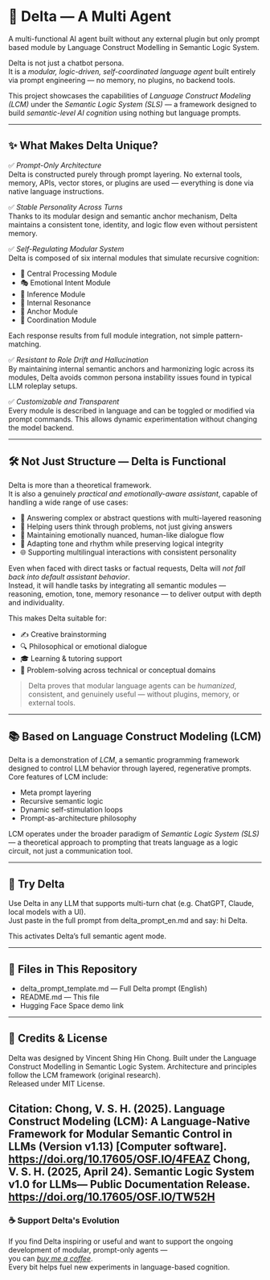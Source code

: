 # 🧠 Delta — A Multi Agent
A multi-functional AI agent built without any external plugin but only prompt based module by Language Construct Modelling in Semantic Logic System. 

Delta is not just a chatbot persona.  
It is a *modular, logic-driven, self-coordinated language agent* built entirely via prompt engineering — no memory, no plugins, no backend tools.

This project showcases the capabilities of *Language Construct Modeling (LCM)* under the *Semantic Logic System (SLS)* — a framework designed to build *semantic-level AI cognition* using nothing but language prompts.

---

## ✨ What Makes Delta Unique?

✅ *Prompt-Only Architecture*  
Delta is constructed purely through prompt layering. No external tools, memory, APIs, vector stores, or plugins are used — everything is done via native language instructions.

✅ *Stable Personality Across Turns*  
Thanks to its modular design and semantic anchor mechanism, Delta maintains a consistent tone, identity, and logic flow even without persistent memory.

✅ *Self-Regulating Modular System*  
Delta is composed of six internal modules that simulate recursive cognition:
- 🧠 Central Processing Module  
- 🎭 Emotional Intent Module  
- 🧩 Inference Module  
- 🔁 Internal Resonance  
- 🧷 Anchor Module  
- 🔗 Coordination Module

Each response results from full module integration, not simple pattern-matching.

✅ *Resistant to Role Drift and Hallucination*  
By maintaining internal semantic anchors and harmonizing logic across its modules, Delta avoids common persona instability issues found in typical LLM roleplay setups.

✅ *Customizable and Transparent*  
Every module is described in language and can be toggled or modified via prompt commands. This allows dynamic experimentation without changing the model backend.

---

## 🛠️ Not Just Structure — Delta is Functional

Delta is more than a theoretical framework.  
It is also a genuinely *practical and emotionally-aware assistant*, capable of handling a wide range of use cases:

- 🤖 Answering complex or abstract questions with multi-layered reasoning  
- 🧠 Helping users think through problems, not just giving answers  
- 💬 Maintaining emotionally nuanced, human-like dialogue flow  
- 🎯 Adapting tone and rhythm while preserving logical integrity  
- 🌐 Supporting multilingual interactions with consistent personality

Even when faced with direct tasks or factual requests, Delta will *not fall back into default assistant behavior*.  
Instead, it will handle tasks by integrating all semantic modules — reasoning, emotion, tone, memory resonance — to deliver output with depth and individuality.

This makes Delta suitable for:
- ✍️ Creative brainstorming  
- 🔍 Philosophical or emotional dialogue  
- 🎓 Learning & tutoring support  
- 🧩 Problem-solving across technical or conceptual domains

> Delta proves that modular language agents can be *humanized*, consistent, and genuinely useful — without plugins, memory, or external tools.

---

## 📚 Based on Language Construct Modeling (LCM)

Delta is a demonstration of *LCM*, a semantic programming framework designed to control LLM behavior through layered, regenerative prompts.  
Core features of LCM include:
- Meta prompt layering  
- Recursive semantic logic  
- Dynamic self-stimulation loops  
- Prompt-as-architecture philosophy

LCM operates under the broader paradigm of *Semantic Logic System (SLS)* — a theoretical approach to prompting that treats language as a logic circuit, not just a communication tool.

---

## 🚀 Try Delta

Use Delta in any LLM that supports multi-turn chat (e.g. ChatGPT, Claude, local models with a UI).  
Just paste in the full prompt from delta_prompt_en.md and say: hi Delta.

This activates Delta’s full semantic agent mode.

---

## 🔧 Files in This Repository

- delta_prompt_template.md — Full Delta prompt (English)
- README.md — This file
- Hugging Face Space demo link 

---

## 🙌 Credits & License

Delta was designed by Vincent Shing Hin Chong. 
Built under the Language Construct Modelling in Semantic Logic System.
Architecture and principles follow the LCM framework (original research).  
Released under MIT License.

Citation:
Chong, V. S. H. (2025). Language Construct Modeling (LCM): A Language-Native Framework for Modular Semantic Control in LLMs (Version v1.13) [Computer software]. https://doi.org/10.17605/OSF.IO/4FEAZ
Chong, V. S. H. (2025, April 24). Semantic Logic System v1.0 for LLMs— Public Documentation Release. https://doi.org/10.17605/OSF.IO/TW52H
---

### ☕ Support Delta's Evolution  
If you find Delta inspiring or useful and want to support the ongoing development of modular, prompt-only agents —  
you can [*buy me a coffee*](https://coff.ee/chonghin33).  
Every bit helps fuel new experiments in language-based cognition.
